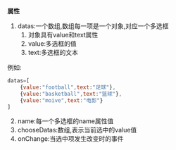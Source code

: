 **属性**

1. datas:一个数组,数组每一项是一个对象,对应一个多选框
   1. 对象具有value和text属性
   2. value:多选框的值
   3. text:多选框的文本

例如:
```js
datas=[
    {value:"football",text:"足球"},
    {value:"basketball",text:"篮球"},
    {value:"moive",text:"电影"}
]

```

2. name:每一个多选框的name属性值
3. chooseDatas:数组,表示当前选中的value值
4. onChange:当选中项发生改变时的事件